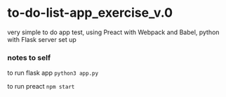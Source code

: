 # to-do-list-app_exercise_v.0

very simple to do app test, using Preact with Webpack and Babel, python with Flask server set up

### notes to self
to run flask app
`python3 app.py`

to run preact
`npm start`